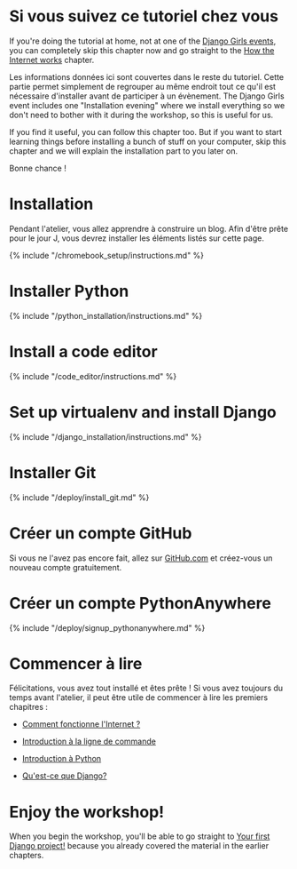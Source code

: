 # Si vous suivez ce tutoriel chez vous

If you're doing the tutorial at home, not at one of the [Django Girls events](https://djangogirls.org/events/), you can completely skip this chapter now and go straight to the [How the Internet works](../how_the_internet_works/README.md) chapter.

Les informations données ici sont couvertes dans le reste du tutoriel. Cette partie permet simplement de regrouper au même endroit tout ce qu'il est nécessaire d'installer avant de participer à un évènement. The Django Girls event includes one "Installation evening" where we install everything so we don't need to bother with it during the workshop, so this is useful for us.

If you find it useful, you can follow this chapter too. But if you want to start learning things before installing a bunch of stuff on your computer, skip this chapter and we will explain the installation part to you later on.

Bonne chance !

# Installation

Pendant l'atelier, vous allez apprendre à construire un blog. Afin d'être prête pour le jour J, vous devrez installer les éléments listés sur cette page.

<!--sec data-title="Chromebook setup (if you're using one)"
data-id="chromebook_setup" data-collapse=true ces--> {% include "/chromebook_setup/instructions.md" %} 

<!--endsec-->

# Installer Python

{% include "/python_installation/instructions.md" %}

# Install a code editor

{% include "/code_editor/instructions.md" %}

# Set up virtualenv and install Django

{% include "/django_installation/instructions.md" %}

# Installer Git

{% include "/deploy/install_git.md" %}

# Créer un compte GitHub

Si vous ne l'avez pas encore fait, allez sur [GitHub.com](https://www.github.com) et créez-vous un nouveau compte gratuitement.

# Créer un compte PythonAnywhere

{% include "/deploy/signup_pythonanywhere.md" %}

# Commencer à lire

Félicitations, vous avez tout installé et êtes prête ! Si vous avez toujours du temps avant l'atelier, il peut être utile de commencer à lire les premiers chapitres :

* [Comment fonctionne l'Internet ?](../how_the_internet_works/README.md)

* [Introduction à la ligne de commande](../intro_to_command_line/README.md)

* [Introduction à Python](../python_introduction/README.md)

* [Qu'est-ce que Django?](../django/README.md)

# Enjoy the workshop!

When you begin the workshop, you'll be able to go straight to [Your first Django project!](../django_start_project/README.md) because you already covered the material in the earlier chapters.